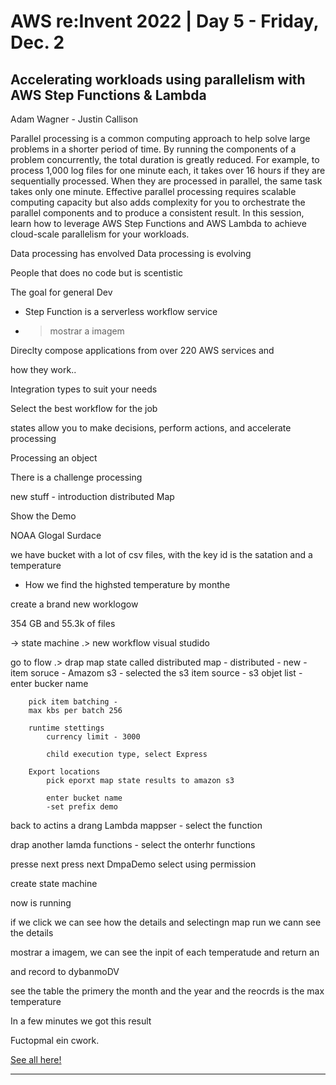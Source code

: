 # AWS re:Invent 2022 | Day 5 - Friday, Dec. 2



## Accelerating workloads using parallelism with AWS Step Functions & Lambda


Adam Wagner -
Justin Callison


Parallel processing is a common computing approach to help solve large problems in a shorter period of time. By running the components of a problem concurrently, the total duration is greatly reduced. For example, to process 1,000 log files for one minute each, it takes over 16 hours if they are sequentially processed. When they are processed in parallel, the same task takes only one minute. Effective parallel processing requires scalable computing capacity but also adds complexity for you to orchestrate the parallel components and to produce a consistent result. In this session, learn how to leverage AWS Step Functions and AWS Lambda to achieve cloud-scale parallelism for your workloads.


Data processing has envolved 
Data processing is evolving 


People that does no code but is scentistic

The goal for general Dev


- Step Function is a serverless workflow service
- > mostrar a imagem 

Direclty compose applications from over 220 AWS services and


how they work..

Integration types to suit your needs 




Select the best workflow for the job


states allow you to make decisions, perform actions, and accelerate processing 


Processing an object


There is a challenge processing 


new stuff - introduction distributed Map




Show the Demo

NOAA Glogal Surdace 

we have bucket with a lot of csv files, with the key id is the satation and a temperature 

- How we find the highsted temperature by monthe 


create a brand new worklogow


354 GB and 55.3k of files

-> state machine
.> new workflow visual studido

go to flow .> drap map state
     called distributed map
        - distributed - new 
        - item soruce - Amazom s3
        - selected the s3 item source
        - s3 objet list 
        - enter bucker name

        pick item batching - 
        max kbs per batch 256

        runtime stettings
            currency limit - 3000

            child execution type, select Express
        
        Export locations
            pick eporxt map state results to amazon s3

            enter bucket name
            -set prefix demo

        
back to actins a drang Lambda mappser
     - select the function

drap another lamda functions
    - select the onterhr functions


presse next
press next
DmpaDemo
    select using permission

create state machine


now is running


if we click we can see how the details and selectingn map run we cann see the details


mostrar a imagem, we can see the inpit of each temperatude
and return an 



and record to dybanmoDV

see the table the primery the month and the year and the reocrds is the max temperature


In a few minutes we got this result





Fuctopmal ein cwork.


[See all here!](https://youtu.be/SG6_oy72hh4)

----